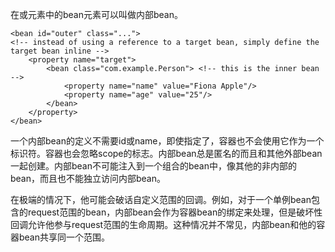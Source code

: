 在<property/>或<constructor-arg/>元素中的bean元素可以叫做内部bean。

```
<bean id="outer" class="...">
<!-- instead of using a reference to a target bean, simply define the target bean inline -->
    <property name="target">
        <bean class="com.example.Person"> <!-- this is the inner bean -->
            <property name="name" value="Fiona Apple"/>
            <property name="age" value="25"/>
        </bean>
    </property>
</bean>
```

一个内部bean的定义不需要id或name，即使指定了，容器也不会使用它作为一个标识符。容器也会忽略scope的标志。内部bean总是匿名的而且和其他外部bean一起创建。内部bean不可能注入到一个组合的bean中，像其他的非内部的bean，而且也不能独立访问内部bean。

在极端的情况下，他可能会破话自定义范围的回调。例如，对于一个单例bean包含的request范围的bean，内部bean会作为容器bean的绑定来处理，但是破坏性回调允许他参与request范围的生命周期。这种情况并不常见，内部bean和他的容器bean共享同一个范围。